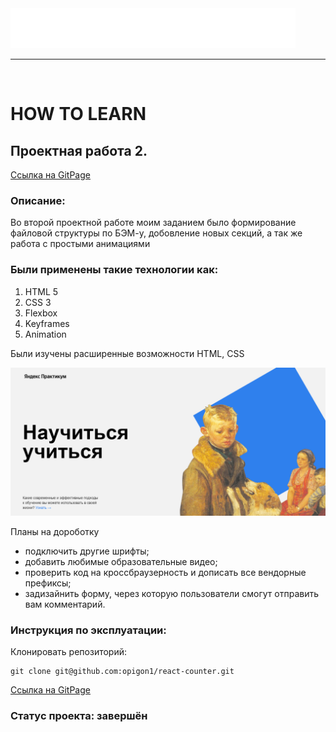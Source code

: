 
<img src="./images/logo/../logo_place_footer.svg">
<hr>
<br>
<h1>HOW TO LEARN</h1>
<h2>Проектная работа 2.</h2>
<a href="https://opigon1.github.io/how-to-learn/">Ссылка на GitPage</a>
<h3>Описание:</h3>
<p>Во второй проектной работе моим заданием было формирование файловой структуры по БЭМ-у, добовление новых секций, а так же работа с простыми анимациями</p>
<h3>Были применены такие технологии как:</h3>
<ol>
  <li>HTML 5</li>
  <li>CSS 3</li>
  <li>Flexbox</li>
  <li>Keyframes</li>
  <li>Animation</li>
</ol>
<p>Были изучены расширенные возможности HTML, CSS</p>
<img src="./images/header-screen.png">
<p>Планы на дороботку</p>
<ul>
  <li>подключить другие шрифты;</li>
  <li>добавить любимые образовательные видео;</li>
  <li>проверить код на кроссбраузерность и дописать все вендорные префиксы;</li>
  <li>задизайнить форму, через которую пользователи смогут отправить вам комментарий.</li>
</ul>
<h3>Инструкция по эксплуатации:</h3>
Клонировать репозиторий:

    git clone git@github.com:opigon1/react-counter.git

<a href="https://opigon1.github.io/how-to-learn/">Ссылка на GitPage</a>
<h3>Статус проекта: завершён</h3>
